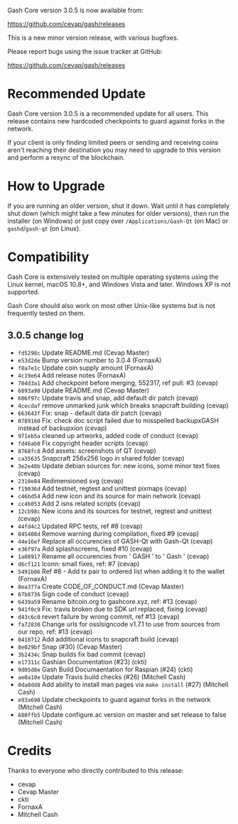 Gash Core version 3.0.5 is now available from:

  <https://github.com/cevap/gash/releases>

This is a new minor version release, with various bugfixes.

Please report bugs using the issue tracker at GitHub:

  <https://github.com/cevap/gash/releases>

Recommended Update
==================

Gash Core version 3.0.5 is a recommended update for all users. This release
contains new hardcoded checkpoints to guard against forks in the network.

If your client is only finding limited peers or sending and receiving coins
aren't reaching their destination you may need to upgrade to this version and
perform a resync of the blockchain.

How to Upgrade
==============

If you are running an older version, shut it down. Wait until it has completely
shut down (which might take a few minutes for older versions), then run the
installer (on Windows) or just copy over `/Applications/Gash-Qt` (on Mac)
or `gashd`/`gash-qt` (on Linux).

Compatibility
=============

Gash Core is extensively tested on multiple operating systems using
the Linux kernel, macOS 10.8+, and Windows Vista and later. Windows XP is not supported.

Gash Core should also work on most other Unix-like systems but is not
frequently tested on them.

3.0.5 change log
----------------

- `fd5298c` Update README.md (Cevap Master)
- `e53d2de` Bump version number to 3.0.4 (FornaxA)
- `f8a7e1c` Update coin supply amount (FornaxA)
- `4c19e64` Add release notes (FornaxA)
- `784d3a1` Add checkpoint before merging, 552317, ref pull: #3 (cevap)
- `6893a90` Update README.md (Cevap Master)
- `606f97c` Update travis and snap, add default dir patch (cevap)
- `4cecdaf` remove unmarked junk which breaks snapcraft building (cevap)
- `663643f` Fix: snap - default data dir patch (cevap)
- `0789160` Fix: check doc script failed due to misspelled backupxGASH instead of backupxion (cevap)
- `971eb5a` cleaned up artworks, added code of conduct (cevap)
- `fd46ab0` Fix copyright header scripts (cevap)
- `8768fc8` Add assets: screenshots of QT (cevap)
- `ca35635` Snapcraft 256x256 logo in shared folder (cevap)
- `3e2e48b` Update debian sources for: new icons, some minor text fixes (cevap)
- `2310e84` Redimensioned svg (cevap)
- `f19036d` Add testnet, regtest and unittest pixmaps (cevap)
- `c46bd54` Add new icon and its source for main network (cevap)
- `cc4b053` Add 2 isns related scripts (cevap)
- `12cb98c` New icons and its sources for testnet, regtest and unittest (cevap)
- `44fd4c2` Updated RPC tests, ref #8 (cevap)
- `845408d` Remove warning during compilation, fixed #9 (cevap)
- `44e16ef` Replace all occurencies of GASH-Qt with Gash-Qt (cevap)
- `e36f97a` Add splashscreens, fixed #10 (cevap)
- `1a08917` Rename all occurencies from ' GASH ' to ' Gash ' (cevap)
- `d6cf121` Iconn: small fixes, ref: #7 (cevap)
- `5491b06` Ref #8 - Add tx pair to ordered list when adding it to the wallet (FornaxA)
- `8ea377a` Create CODE_OF_CONDUCT.md (Cevap Master)
- `67b8736` Sign code of conduct (cevap)
- `6439a59` Rename bitcoin.org to gashcore.xyz, ref: #13 (cevap)
- `941f0c9` Fix: travis broken due to SDK url replaced, fixing (cevap)
- `d43c6c0` revert failure by wrong commit, ref #13 (cevap)
- `fa72830` Change urls for osslsigncode v1.7.1 to use from sources from our repo, ref: #13 (cevap)
- `0418712` Add additional icons to snapcraft build (cevap)
- `8e029bf` Snap (#30) (Cevap Master)
- `3b2434c` Snap builds fix bad commit (cevap)
- `e17311c` Gashian Documentation (#23) (ckti)
- `9d05d8e` Gash Build Documaentation for Raspian (#24) (ckti)
- `ae0a10e` Update Travis build checks (#26) (Mitchell Cash)
- `0da0dd8` Add ability to install man pages via `make install` (#27) (Mitchell Cash)
- `e93a698` Update checkpoints to guard against forks in the network (Mitchell Cash)
- `680ffb5` Update configure.ac version on master and set release to false (Mitchell Cash)

Credits
=======

Thanks to everyone who directly contributed to this release:

- cevap
- Cevap Master
- ckti
- FornaxA
- Mitchell Cash
